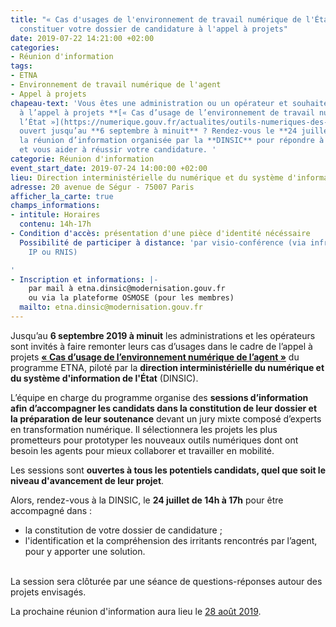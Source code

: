 ```yaml
---
title: "« Cas d'usages de l'environnement de travail numérique de l'État » : comment
  constituer votre dossier de candidature à l'appel à projets"
date: 2019-07-22 14:21:00 +02:00
categories:
- Réunion d'information
tags:
- ETNA
- Environnement de travail numérique de l'agent
- Appel à projets
chapeau-text: 'Vous êtes une administration ou un opérateur et souhaitez participer
  à l’appel à projets **[« Cas d’usage de l’environnement de travail numérique de
  l’État »](https://numerique.gouv.fr/actualites/outils-numeriques-des-agents-la-2e-edition-de-lappel-a-projet-cas-dusage-de-lenvironnement-numerique-de-lagent-est-lancee/)**
  ouvert jusqu’au **6 septembre à minuit** ? Rendez-vous le **24 juillet 2019** à
  la réunion d’information organisée par la **DINSIC** pour répondre à vos questions
  et vous aider à réussir votre candidature. '
categorie: Réunion d'information
event_start_date: 2019-07-24 14:00:00 +02:00
lieu: Direction interministérielle du numérique et du système d'information de l'État
adresse: 20 avenue de Ségur - 75007 Paris
afficher_la_carte: true
champs_informations:
- intitule: Horaires
  contenu: 14h-17h
- Condition d'accès: présentation d'une pièce d'identité nécéssaire
  Possibilité de participer à distance: 'par visio-conférence (via infrastructure
    IP ou RNIS)

'
- Inscription et informations: |-
    par mail à etna.dinsic@modernisation.gouv.fr
    ou via la plateforme OSMOSE (pour les membres)
  mailto: etna.dinsic@modernisation.gouv.fr
---
```


Jusqu’au **6 septembre 2019 à minuit** les administrations et les opérateurs sont invités à faire remonter leurs cas d’usages dans le cadre de l’appel à projets **[« Cas d’usage de l’environnement numérique de l’agent »](https://numerique.gouv.fr/actualites/outils-numeriques-des-agents-la-2e-edition-de-lappel-a-projet-cas-dusage-de-lenvironnement-numerique-de-lagent-est-lancee/)** du programme ETNA, piloté par la **direction interministérielle du numérique et du système d'information de l'État** (DINSIC). 

L’équipe en charge du programme organise des **sessions d’information afin d’accompagner les candidats dans la constitution de leur dossier et la préparation de leur soutenance** devant un jury mixte composé d’experts en transformation numérique. Il sélectionnera les projets les plus prometteurs pour prototyper les nouveaux outils numériques dont ont besoin les agents pour mieux collaborer et travailler en mobilité. 

Les sessions sont **ouvertes à tous les potentiels candidats, quel que soit le niveau d'avancement de leur projet**. <br>

Alors, rendez-vous à la DINSIC, le **24 juillet de 14h à 17h** pour être accompagné dans : 
* la constitution de votre dossier de candidature ;
* l'identification et la compréhension des irritants rencontrés par l’agent, pour y apporter une solution. 
<br>
La session sera clôturée par une séance de questions-réponses autour des projets envisagés. 

La prochaine réunion d'information aura lieu le [28 août 2019](https://preprod.numerique.gouv.fr/agenda/preparez-vous-a-presenter-votre-projet-devant-le-jury-de-lappel-a-projets-cas-dusages-de-lenvironnement-numerique-de-travail-de-lagent/). 
